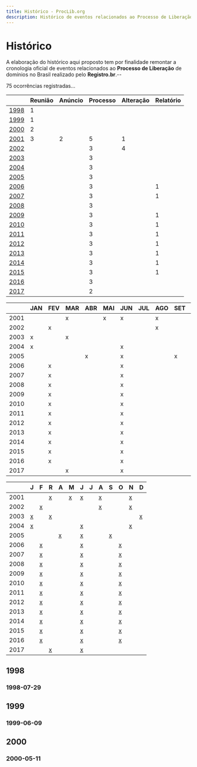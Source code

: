 ```yaml
---
title: Histórico - ProcLib.org
description: Histórico de eventos relacionados ao Processo de Liberação de domínios realizado pelo Registro.br no Brasil
---
```


# Histórico

A elaboração do histórico aqui proposto tem por finalidade remontar a cronologia oficial de eventos relacionados ao **Processo de Liberação** de domínios no Brasil realizado pelo **Registro.br**.--

75 ocorrências registradas...

|               | Reunião | Anúncio | Processo | Alteração | Relatório |
|:--------------|:---|:---|:--|:---|:---|
| [1998](#1998) | 1  |    |   |    |    |
| [1999](#1999) | 1  |    |   |    |    |
| [2000](#2000) | 2  |    |   |    |    |
| [2001](#2001) | 3  | 2  | 5 | 1  |    |
| [2002](#2002) |    |    | 3 | 4  |    |
| [2003](#2003) |    |    | 3 |    |    |
| [2004](#2004) |    |    | 3 |    |    |
| [2005](#2005) |    |    | 3 |    |    |
| [2006](#2006) |    |    | 3 |    | 1  |
| [2007](#2007) |    |    | 3 |    | 1  |
| [2008](#2008) |    |    | 3 |    |    |
| [2009](#2009) |    |    | 3 |    | 1  |
| [2010](#2010) |    |    | 3 |    | 1  |
| [2011](#2011) |    |    | 3 |    | 1  |
| [2012](#2012) |    |    | 3 |    | 1  |
| [2013](#2013) |    |    | 3 |    | 1  |
| [2014](#2014) |    |    | 3 |    | 1  |
| [2015](#2015) |    |    | 3 |    | 1  |
| [2016](#2016) |    |    | 3 |    |    |
| [2017](#2017) |    |    | 2 |    |    |

|      |  JAN   |  FEV   |  MAR   |  ABR   |  MAI   |  JUN   |  JUL   |  AGO   |  SET   |  OUT   |  NOV   |  DEZ   |
|:-----|:-------|:-------|:-------|:-------|:-------|:-------|:-------|:-------|:-------|:-------|:-------|:-------|
| 2001 |        |        | x      |        | x      | x      |        | x      |        |        | x      |        |
| 2002 |        | x      |        |        |        |        |        | x      |        |        | x      |        |
| 2003 | x      |        | x      |        |        |        |        |        |        |        |        | x      |
| 2004 | x      |        |        |        |        | x      |        |        |        |        | x      |        |
| 2005 |        |        |        | x      |        | x      |        |        | x      |        |        |        |
| 2006 |        | x      |        |        |        | x      |        |        |        | x      |        |        |
| 2007 |        | x      |        |        |        | x      |        |        |        | x      |        |        |
| 2008 |        | x      |        |        |        | x      |        |        |        | x      |        |        |
| 2009 |        | x      |        |        |        | x      |        |        |        | x      |        |        |
| 2010 |        | x      |        |        |        | x      |        |        |        | x      |        |        |
| 2011 |        | x      |        |        |        | x      |        |        |        | x      |        |        |
| 2012 |        | x      |        |        |        | x      |        |        |        | x      |        |        |
| 2013 |        | x      |        |        |        | x      |        |        |        | x      |        |        |
| 2014 |        | x      |        |        |        | x      |        |        |        | x      |        |        |
| 2015 |        | x      |        |        |        | x      |        |        |        | x      |        |        |
| 2016 |        | x      |        |        |        | x      |        |        |        | x      |        |        |
| 2017 |        |        | x      |        |        | x      |        |        |        |        |        |        |

|      |    J   |    F   |    R   |    A   |    M   |    J   |    J   |    A   |    S   |    O   |    N   |    D   |
|:-----|:-------|:-------|:-------|:-------|:-------|:-------|:-------|:-------|:-------|:-------|:-------|:-------|
| 2001 |        |        | [x](#2001-A) |        | [x](#2001-B) | [x](#2001-C) |        | [x](#2001-D) |        |        | [x](#2001-E) |        |
| 2002 |        | [x](#2002-A) |        |        |        |        |        | [x](#2002-B) |        |        | [x](#2002-C) |        |
| 2003 | [x](#2003-A) |        | [x](#2003-B) |        |        |        |        |        |        |        |        | [x](#2003-C) |
| 2004 | [x](#2004-A) |        |        |        |        | [x](#2004-B) |        |        |        |        | [x](#2004-C) |        |
| 2005 |        |        |        | [x](#2005-A) |        | [x](#2005-B) |        |        | [x](#2005-C) |        |        |        |
| 2006 |        | [x](#2006-A) |        |        |        | [x](#2006-B) |        |        |        | [x](#2006-C) |        |        |
| 2007 |        | [x](#2007-A) |        |        |        | [x](#2007-B) |        |        |        | [x](#2007-C) |        |        |
| 2008 |        | [x](#2008-A) |        |        |        | [x](#2008-B) |        |        |        | [x](#2008-C) |        |        |
| 2009 |        | [x](#2009-A) |        |        |        | [x](#2009-B) |        |        |        | [x](#2009-C) |        |        |
| 2010 |        | [x](#2010-A) |        |        |        | [x](#2010-B) |        |        |        | [x](#2010-C) |        |        |
| 2011 |        | [x](#2011-A) |        |        |        | [x](#2011-B) |        |        |        | [x](#2011-C) |        |        |
| 2012 |        | [x](#2012-A) |        |        |        | [x](#2012-B) |        |        |        | [x](#2012-C) |        |        |
| 2013 |        | [x](#2013-A) |        |        |        | [x](#2013-B) |        |        |        | [x](#2013-C) |        |        |
| 2014 |        | [x](#2014-A) |        |        |        | [x](#2014-B) |        |        |        | [x](#2014-C) |        |        |
| 2015 |        | [x](#2015-A) |        |        |        | [x](#2015-B) |        |        |        | [x](#2015-C) |        |        |
| 2016 |        | [x](#2016-A) |        |        |        | [x](#2016-B) |        |        |        | [x](#2016-C) |        |        |
| 2017 |        |        | [x](#2017-A) |        |        | [x](#2017-B) |        |        |        |        |        |        |


## 1998

### 1998-07-29

## 1999

### 1999-06-09

## 2000

### 2000-05-11
